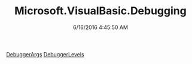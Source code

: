 ﻿---
title: Microsoft.VisualBasic.Debugging
date: 6/16/2016 4:45:50 AM
---

[DebuggerArgs](T-Microsoft.VisualBasic.Debugging.DebuggerArgs.html)
[DebuggerLevels](T-Microsoft.VisualBasic.Debugging.DebuggerLevels.html)
